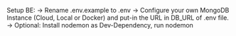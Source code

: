 Setup BE:
-> Rename .env.example to .env
-> Configure your own MongoDB Instance (Cloud, Local or Docker) and put-in the URL in DB_URL of .env file.
-> Optional: Install nodemon as Dev-Dependency, run nodemon
